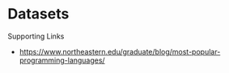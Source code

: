 # Datasets

Supporting Links
- https://www.northeastern.edu/graduate/blog/most-popular-programming-languages/
